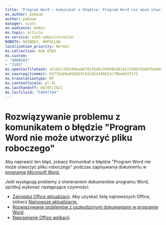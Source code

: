 ```yaml
---
title: 'Program Word — komunikat o błędzie: Program Word nie może utworzyć pliku roboczego'
ms.author: pebaum
author: pebaum
manager: scotv
ms.audience: Admin
ms.topic: article
ms.service: o365-administration
ROBOTS: NOINDEX, NOFOLLOW
localization_priority: Normal
ms.collection: Adm_O365
ms.custom:
- "9000583"
- "3185"
ms.openlocfilehash: d2162c35b199ea66703f6d8c260585481617339b793b07bd4800f3125f942dd5
ms.sourcegitcommit: b5f7da89a650d2915dc652449623c78be6247175
ms.translationtype: MT
ms.contentlocale: pl-PL
ms.lasthandoff: 08/05/2021
ms.locfileid: "54047194"
---
```

# <a name="resolve-the-word-could-not-create-the-work-file-error-message"></a>Rozwiązywanie problemu z komunikatem o błędzie "Program Word nie może utworzyć pliku roboczego"

Aby naprawić ten błąd, zobacz Komunikat o błędzie "Program Word nie może utworzyć pliku roboczego" podczas zapisywania dokumentu w [programie Microsoft Word.](https://docs.microsoft.com/office/troubleshoot/word/word-could-not-create-the-work-file)

Jeśli występują problemy z otwieraniem dokumentów programu Word, spróbuj wykonać następujące czynności:

- [Zainstaluj Office aktualizacji](https://support.office.com/article/2ab296f3-7f03-43a2-8e50-46de917611c5). Aby uzyskać listę najnowszych Office, zobacz [Najnowsze aktualizacje.](https://docs.microsoft.com/officeupdates/office-updates-msi)
- [Rozwiązywanie problemów z uszkodzonymi dokumentami w programie Word](https://docs.microsoft.com/office/troubleshoot/word/damaged-documents-in-word).
- [Naprawianie Office aplikacji](https://support.office.com/Article/Repair-an-Office-application-7821d4b6-7c1d-4205-aa0e-a6b40c5bb88b).